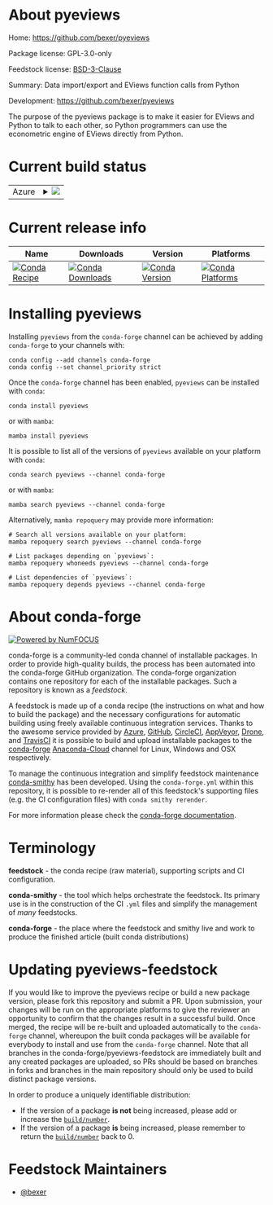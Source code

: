 About pyeviews
==============

Home: https://github.com/bexer/pyeviews

Package license: GPL-3.0-only

Feedstock license: [BSD-3-Clause](https://github.com/conda-forge/pyeviews-feedstock/blob/main/LICENSE.txt)

Summary: Data import/export and EViews function calls from Python

Development: https://github.com/bexer/pyeviews

The purpose of the pyeviews package is to make it easier for EViews and Python
to talk to each other, so Python programmers can use the econometric engine of
EViews directly from Python.


Current build status
====================


<table>
    
  <tr>
    <td>Azure</td>
    <td>
      <details>
        <summary>
          <a href="https://dev.azure.com/conda-forge/feedstock-builds/_build/latest?definitionId=6972&branchName=main">
            <img src="https://dev.azure.com/conda-forge/feedstock-builds/_apis/build/status/pyeviews-feedstock?branchName=main">
          </a>
        </summary>
        <table>
          <thead><tr><th>Variant</th><th>Status</th></tr></thead>
          <tbody><tr>
              <td>win_64_numpy1.20python3.8.____cpython</td>
              <td>
                <a href="https://dev.azure.com/conda-forge/feedstock-builds/_build/latest?definitionId=6972&branchName=main">
                  <img src="https://dev.azure.com/conda-forge/feedstock-builds/_apis/build/status/pyeviews-feedstock?branchName=main&jobName=win&configuration=win_64_numpy1.20python3.8.____cpython" alt="variant">
                </a>
              </td>
            </tr><tr>
              <td>win_64_numpy1.20python3.9.____cpython</td>
              <td>
                <a href="https://dev.azure.com/conda-forge/feedstock-builds/_build/latest?definitionId=6972&branchName=main">
                  <img src="https://dev.azure.com/conda-forge/feedstock-builds/_apis/build/status/pyeviews-feedstock?branchName=main&jobName=win&configuration=win_64_numpy1.20python3.9.____cpython" alt="variant">
                </a>
              </td>
            </tr><tr>
              <td>win_64_numpy1.21python3.10.____cpython</td>
              <td>
                <a href="https://dev.azure.com/conda-forge/feedstock-builds/_build/latest?definitionId=6972&branchName=main">
                  <img src="https://dev.azure.com/conda-forge/feedstock-builds/_apis/build/status/pyeviews-feedstock?branchName=main&jobName=win&configuration=win_64_numpy1.21python3.10.____cpython" alt="variant">
                </a>
              </td>
            </tr><tr>
              <td>win_64_numpy1.23python3.11.____cpython</td>
              <td>
                <a href="https://dev.azure.com/conda-forge/feedstock-builds/_build/latest?definitionId=6972&branchName=main">
                  <img src="https://dev.azure.com/conda-forge/feedstock-builds/_apis/build/status/pyeviews-feedstock?branchName=main&jobName=win&configuration=win_64_numpy1.23python3.11.____cpython" alt="variant">
                </a>
              </td>
            </tr>
          </tbody>
        </table>
      </details>
    </td>
  </tr>
</table>

Current release info
====================

| Name | Downloads | Version | Platforms |
| --- | --- | --- | --- |
| [![Conda Recipe](https://img.shields.io/badge/recipe-pyeviews-green.svg)](https://anaconda.org/conda-forge/pyeviews) | [![Conda Downloads](https://img.shields.io/conda/dn/conda-forge/pyeviews.svg)](https://anaconda.org/conda-forge/pyeviews) | [![Conda Version](https://img.shields.io/conda/vn/conda-forge/pyeviews.svg)](https://anaconda.org/conda-forge/pyeviews) | [![Conda Platforms](https://img.shields.io/conda/pn/conda-forge/pyeviews.svg)](https://anaconda.org/conda-forge/pyeviews) |

Installing pyeviews
===================

Installing `pyeviews` from the `conda-forge` channel can be achieved by adding `conda-forge` to your channels with:

```
conda config --add channels conda-forge
conda config --set channel_priority strict
```

Once the `conda-forge` channel has been enabled, `pyeviews` can be installed with `conda`:

```
conda install pyeviews
```

or with `mamba`:

```
mamba install pyeviews
```

It is possible to list all of the versions of `pyeviews` available on your platform with `conda`:

```
conda search pyeviews --channel conda-forge
```

or with `mamba`:

```
mamba search pyeviews --channel conda-forge
```

Alternatively, `mamba repoquery` may provide more information:

```
# Search all versions available on your platform:
mamba repoquery search pyeviews --channel conda-forge

# List packages depending on `pyeviews`:
mamba repoquery whoneeds pyeviews --channel conda-forge

# List dependencies of `pyeviews`:
mamba repoquery depends pyeviews --channel conda-forge
```


About conda-forge
=================

[![Powered by
NumFOCUS](https://img.shields.io/badge/powered%20by-NumFOCUS-orange.svg?style=flat&colorA=E1523D&colorB=007D8A)](https://numfocus.org)

conda-forge is a community-led conda channel of installable packages.
In order to provide high-quality builds, the process has been automated into the
conda-forge GitHub organization. The conda-forge organization contains one repository
for each of the installable packages. Such a repository is known as a *feedstock*.

A feedstock is made up of a conda recipe (the instructions on what and how to build
the package) and the necessary configurations for automatic building using freely
available continuous integration services. Thanks to the awesome service provided by
[Azure](https://azure.microsoft.com/en-us/services/devops/), [GitHub](https://github.com/),
[CircleCI](https://circleci.com/), [AppVeyor](https://www.appveyor.com/),
[Drone](https://cloud.drone.io/welcome), and [TravisCI](https://travis-ci.com/)
it is possible to build and upload installable packages to the
[conda-forge](https://anaconda.org/conda-forge) [Anaconda-Cloud](https://anaconda.org/)
channel for Linux, Windows and OSX respectively.

To manage the continuous integration and simplify feedstock maintenance
[conda-smithy](https://github.com/conda-forge/conda-smithy) has been developed.
Using the ``conda-forge.yml`` within this repository, it is possible to re-render all of
this feedstock's supporting files (e.g. the CI configuration files) with ``conda smithy rerender``.

For more information please check the [conda-forge documentation](https://conda-forge.org/docs/).

Terminology
===========

**feedstock** - the conda recipe (raw material), supporting scripts and CI configuration.

**conda-smithy** - the tool which helps orchestrate the feedstock.
                   Its primary use is in the construction of the CI ``.yml`` files
                   and simplify the management of *many* feedstocks.

**conda-forge** - the place where the feedstock and smithy live and work to
                  produce the finished article (built conda distributions)


Updating pyeviews-feedstock
===========================

If you would like to improve the pyeviews recipe or build a new
package version, please fork this repository and submit a PR. Upon submission,
your changes will be run on the appropriate platforms to give the reviewer an
opportunity to confirm that the changes result in a successful build. Once
merged, the recipe will be re-built and uploaded automatically to the
`conda-forge` channel, whereupon the built conda packages will be available for
everybody to install and use from the `conda-forge` channel.
Note that all branches in the conda-forge/pyeviews-feedstock are
immediately built and any created packages are uploaded, so PRs should be based
on branches in forks and branches in the main repository should only be used to
build distinct package versions.

In order to produce a uniquely identifiable distribution:
 * If the version of a package **is not** being increased, please add or increase
   the [``build/number``](https://docs.conda.io/projects/conda-build/en/latest/resources/define-metadata.html#build-number-and-string).
 * If the version of a package **is** being increased, please remember to return
   the [``build/number``](https://docs.conda.io/projects/conda-build/en/latest/resources/define-metadata.html#build-number-and-string)
   back to 0.

Feedstock Maintainers
=====================

* [@bexer](https://github.com/bexer/)

